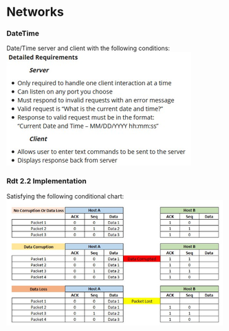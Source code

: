 # Networks
### DateTime
Date/Time server and client with the following conditions:
<br>![requirements](https://github.com/at-vo/Networks/blob/main/DateTime/requirements.jpg?raw=true)
### Rdt 2.2 Implementation
Satisfying the following conditional chart:
<br>![reference chart](https://github.com/at-vo/Networks/blob/main/rdt2.2/reference%20chart.jpg?raw=true)
